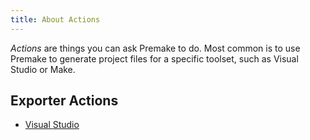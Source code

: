 ```yaml
---
title: About Actions
---
```


_Actions_ are things you can ask Premake to do. Most common is to use Premake to generate project files for a specific toolset, such as Visual Studio or Make.

## Exporter Actions

* [Visual Studio](vstudio.md)
